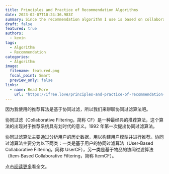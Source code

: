```yaml
---
title: Principles and Practice of Recommendation Algorithms
date: 2023-02-07T10:24:36.983Z
summary: Since the recommendation algorithm I use is based on collaborative filtering, let's talk about collaborative filtering algorithms.
draft: false
featured: true
authors:
  - kevin
tags:
  - Algorithm
  - Recommendation
categories:
  - Algorithm
image:
  filename: featured.png
  focal_point: Smart
  preview_only: false
links:
  - name: Read More
    url: "https://ifree.love/principles-and-practice-of-recommendation-algorithms/"
---
```


因为我使用的推荐算法是基于协同过滤，所以我们来聊聊协同过滤算法吧。

协同过滤（Collaborative Filtering，简称 CF）是一种最经典的推荐算法，这个算法的出现对于推荐系统具有划时代的意义。1992 年第一次提出协同过滤算法。

协同过滤算法主要通过分析用户的历史数据，用以构建用户模型并进行推荐。协同过滤算法主要分为以下两类：一类是基于用户的协同过滤算法（User-Based Collaborative Filtering，简称 UserCF），另一类是基于物品的协同过滤算法（Item-Based Collaborative Filtering，简称 ItemCF）。

点击[阅读更多](https://ifree.love/principles-and-practice-of-recommendation-algorithms/)看全文。
